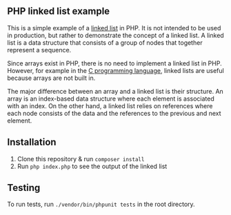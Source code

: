 ## PHP linked list example

This is a simple example of a [linked list](https://nl.wikipedia.org/wiki/Gelinkte_lijst) in PHP. It is not intended to be used in production, but rather to demonstrate 
the concept of a linked list. A linked list is a data structure that consists of a group of nodes that together represent
a sequence.

Since arrays exist in PHP, there is no need to implement a linked list in PHP. However, for example in the [C
programming language](https://en.wikipedia.org/wiki/C_(programming_language)), linked lists are useful because arrays are not built in.

The major difference between an array and a linked list is their structure. An array is an index-based data structure 
where each element is associated with an index. On the other hand, a linked list relies on references where each node consists
of the data and the references to the previous and next element.

## Installation

1. Clone this repository & run `composer install`
2. Run `php index.php` to see the output of the linked list

## Testing

To run tests, run `./vendor/bin/phpunit tests` in the root directory.
